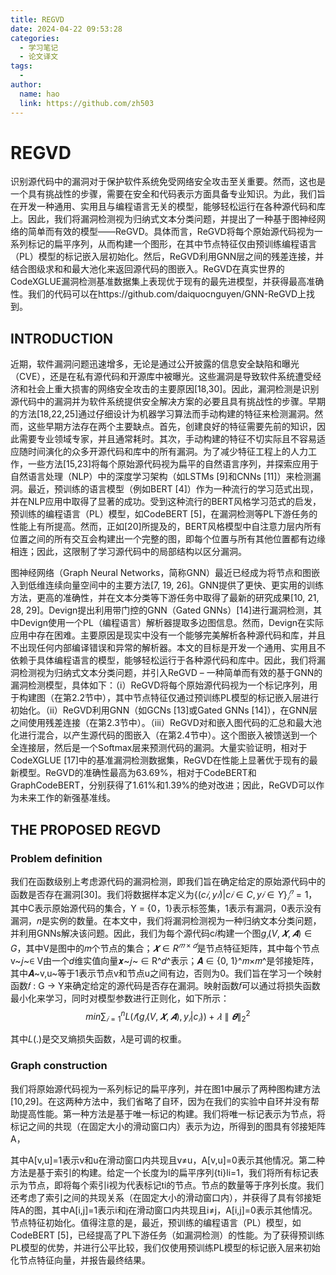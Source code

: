 ```yaml
---
title: REGVD
date: 2024-04-22 09:53:28
categories:
  - 学习笔记
  - 论文译文
tags:
  - 
author: 
  name: hao
  link: https://github.com/zh503
---
```


# REGVD

识别源代码中的漏洞对于保护软件系统免受网络安全攻击至关重要。然而，这也是一个具有挑战性的步骤，需要在安全和代码表示方面具备专业知识。为此，我们旨在开发一种通用、实用且与编程语言无关的模型，能够轻松运行在各种源代码和库上。因此，我们将漏洞检测视为归纳式文本分类问题，并提出了一种基于图神经网络的简单而有效的模型——ReGVD。具体而言，ReGVD将每个原始源代码视为一系列标记的扁平序列，从而构建一个图形，在其中节点特征仅由预训练编程语言（PL）模型的标记嵌入层初始化。然后，ReGVD利用GNN层之间的残差连接，并结合图级求和和最大池化来返回源代码的图嵌入。ReGVD在真实世界的CodeXGLUE漏洞检测基准数据集上表现优于现有的最先进模型，并获得最高准确性。我们的代码可以在https://github.com/daiquocnguyen/GNN-ReGVD上找到。

## INTRODUCTION

近期，软件漏洞问题迅速增多，无论是通过公开披露的信息安全缺陷和曝光（CVE），还是在私有源代码和开源库中被曝光。这些漏洞是导致软件系统遭受经济和社会上重大损害的网络安全攻击的主要原因[18,30]。因此，漏洞检测是识别源代码中的漏洞并为软件系统提供安全解决方案的必要且具有挑战性的步骤。早期的方法[18,22,25]通过仔细设计为机器学习算法而手动构建的特征来检测漏洞。然而，这些早期方法存在两个主要缺点。首先，创建良好的特征需要先前的知识，因此需要专业领域专家，并且通常耗时。其次，手动构建的特征不切实际且不容易适应随时间演化的众多开源代码和库中的所有漏洞。为了减少特征工程上的人力工作，一些方法[15,23]将每个原始源代码视为扁平的自然语言序列，并探索应用于自然语言处理（NLP）中的深度学习架构（如LSTMs [9]和CNNs [11]）来检测漏洞。最近，预训练的语言模型（例如BERT [4]）作为一种流行的学习范式出现，并在NLP应用中取得了显著的成功。受到这种流行的BERT风格学习范式的启发，预训练的编程语言（PL）模型，如CodeBERT [5]，在漏洞检测等PL下游任务的性能上有所提高。然而，正如[20]所提及的，BERT风格模型中自注意力层内所有位置之间的所有交互会构建出一个完整的图，即每个位置与所有其他位置都有边缘相连；因此，这限制了学习源代码中的局部结构以区分漏洞。

图神经网络（Graph Neural Networks，简称GNN）最近已经成为将节点和图嵌入到低维连续向量空间中的主要方法[7, 19, 26]。GNN提供了更快、更实用的训练方法，更高的准确性，并在文本分类等下游任务中取得了最新的研究成果[10, 21, 28, 29]。Devign提出利用带门控的GNN（Gated GNNs）[14]进行漏洞检测，其中Devign使用一个PL（编程语言）解析器提取多边图信息。然而，Devign在实际应用中存在困难。主要原因是现实中没有一个能够完美解析各种源代码和库，并且不出现任何内部编译错误和异常的解析器。本文的目标是开发一个通用、实用且不依赖于具体编程语言的模型，能够轻松运行于各种源代码和库中。因此，我们将漏洞检测视为归纳式文本分类问题，并引入ReGVD – 一种简单而有效的基于GNN的漏洞检测模型，具体如下：（i）ReGVD将每个原始源代码视为一个标记序列，用于构建图（在第2.2节中），其中节点特征仅通过预训练PL模型的标记嵌入层进行初始化。（ii）ReGVD利用GNN（如GCNs [13]或Gated GNNs [14]），在GNN层之间使用残差连接（在第2.3节中）。（iii）ReGVD对和嵌入图代码的汇总和最大池化进行混合，以产生源代码的图嵌入（在第2.4节中）。这个图嵌入被馈送到一个全连接层，然后是一个Softmax层来预测代码的漏洞。大量实验证明，相对于CodeXGLUE [17]中的基准漏洞检测数据集，ReGVD在性能上显著优于现有的最新模型。ReGVD的准确性最高为63.69%，相对于CodeBERT和GraphCodeBERT，分别获得了1.61%和1.39%的绝对改进；因此，ReGVD可以作为未来工作的新强基准线。

## THE PROPOSED REGVD

### Problem definition

我们在函数级别上考虑源代码的漏洞检测，即我们旨在确定给定的原始源代码中的函数是否存在漏洞[30]。我们将数据样本定义为$\{(c𝑖, y𝑖 )|c𝑖 ∈ C, y𝑖 ∈ Y\}^𝑛_𝑖=1$，其中C表示原始源代码的集合，Y = {0，1}表示标签集，1表示有漏洞，0表示没有漏洞，𝑛是实例的数量。在本文中，我们将漏洞检测视为一种归纳文本分类问题，并利用GNNs解决该问题。因此，我们为每个源代码c𝑖构建一个图$g_𝑖 (V, 𝑿, 𝑨) ∈ G$，其中V是图中的𝑚个节点的集合；$𝑿 ∈ R^{𝑚×𝑑}$是节点特征矩阵，其中每个节点v~𝑗~∈ V由一个𝑑维实值向量𝒙~𝑗~ ∈ R^𝑑^表示；𝑨 ∈ {0, 1}^𝑚×𝑚^是邻接矩阵，其中𝑨~v,u~等于1表示节点v和节点u之间有边，否则为0。我们旨在学习一个映射函数𝑓 : G → Y来确定给定的源代码是否存在漏洞。映射函数𝑓可以通过将损失函数最小化来学习，同时对模型参数进行正则化，如下所示：
$$
min  ∑︁^n_{𝑖=1} L (𝑓 (g_𝑖 (V, 𝑿, 𝑨), y_𝑖 |c_𝑖 )) + 𝜆∥𝜽 ∥^2 _2
$$


其中$L(.)$是交叉熵损失函数，𝜆是可调的权重。

### Graph construction

我们将原始源代码视为一系列标记的扁平序列，并在图1中展示了两种图构建方法[10,29]。在这两种方法中，我们省略了自环，因为在我们的实验中自环并没有帮助提高性能。第一种方法是基于唯一标记的构建。我们将唯一标记表示为节点，将标记之间的共现（在固定大小的滑动窗口内）表示为边，所得到的图具有邻接矩阵A，

其中A[v,u]=1表示v和u在滑动窗口内共现且v≠u，A[v,u]=0表示其他情况。第二种方法是基于索引的构建。给定一个长度为l的扁平序列{ti}li=1，我们将所有标记表示为节点，即将每个索引i视为代表标记ti的节点。节点的数量等于序列长度。我们还考虑了索引之间的共现关系（在固定大小的滑动窗口内），并获得了具有邻接矩阵A的图，其中A[i,j]=1表示i和j在滑动窗口内共现且i≠j，A[i,j]=0表示其他情况。节点特征初始化。值得注意的是，最近，预训练的编程语言（PL）模型，如CodeBERT [5]，已经提高了PL下游任务（如漏洞检测）的性能。为了获得预训练PL模型的优势，并进行公平比较，我们仅使用预训练PL模型的标记嵌入层来初始化节点特征向量，并报告最终结果。